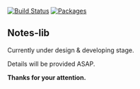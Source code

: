 [![Build Status](https://travis-ci.org/mrfrac/notes-lib.svg?branch=master)](https://travis-ci.org/mrfrac/notes-lib)
[![Packages](https://david-dm.org/mrfrac/notes-lib.svg)](https://david-dm.org/mrfrac/notes-lib)

Notes-lib
----------

Currently under design & developing stage.

Details will be provided ASAP.

**Thanks for your attention.**
